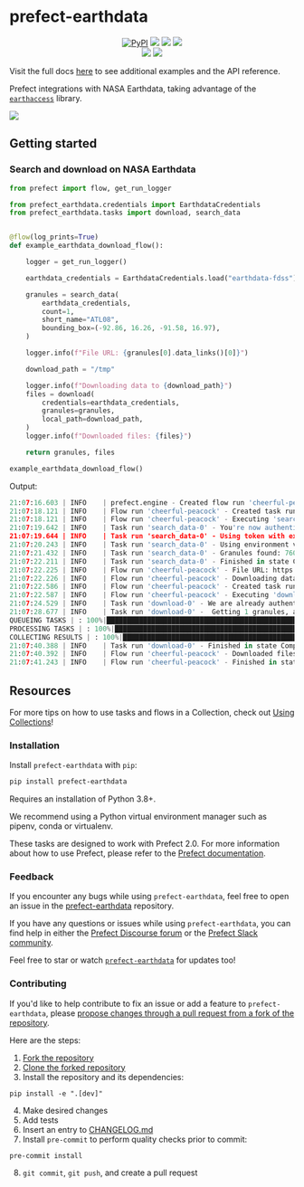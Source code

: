 # prefect-earthdata

<p align="center">
    <!--- Insert a cover image here -->
    <!--- <br> -->
    <a href="https://pypi.python.org/pypi/prefect-earthdata/" alt="PyPI version">
        <img alt="PyPI" src="https://img.shields.io/pypi/v/prefect-earthdata?color=0052FF&labelColor=090422"></a>
    <a href="https://github.com/giorgiobasile/prefect-earthdata/" alt="Stars">
        <img src="https://img.shields.io/github/stars/giorgiobasile/prefect-earthdata?color=0052FF&labelColor=090422" /></a>
    <a href="https://pypistats.org/packages/prefect-earthdata/" alt="Downloads">
        <img src="https://img.shields.io/pypi/dm/prefect-earthdata?color=0052FF&labelColor=090422" /></a>
    <a href="https://github.com/giorgiobasile/prefect-earthdata/pulse" alt="Activity">
        <img src="https://img.shields.io/github/commit-activity/m/giorgiobasile/prefect-earthdata?color=0052FF&labelColor=090422" /></a>
    <br>
    <a href="https://prefect-community.slack.com" alt="Slack">
        <img src="https://img.shields.io/badge/slack-join_community-red.svg?color=0052FF&labelColor=090422&logo=slack" /></a>
    <a href="https://discourse.prefect.io/" alt="Discourse">
        <img src="https://img.shields.io/badge/discourse-browse_forum-red.svg?color=0052FF&labelColor=090422&logo=discourse" /></a>
</p>

Visit the full docs [here](https://giorgiobasile.github.io/prefect-earthdata) to see additional examples and the API reference.

Prefect integrations with NASA Earthdata, taking advantage of the [`earthaccess`](https://nsidc.github.io/earthaccess/) library.

<a href="https://urs.earthdata.nasa.gov"><img src="https://auth.ops.maap-project.org/cas/images/urs-logo.png" /></a>

## Getting started

### Search and download on NASA Earthdata

```python
from prefect import flow, get_run_logger

from prefect_earthdata.credentials import EarthdataCredentials
from prefect_earthdata.tasks import download, search_data


@flow(log_prints=True)
def example_earthdata_download_flow():

    logger = get_run_logger()

    earthdata_credentials = EarthdataCredentials.load("earthdata-fdss")

    granules = search_data(
        earthdata_credentials,
        count=1,
        short_name="ATL08",
        bounding_box=(-92.86, 16.26, -91.58, 16.97),
    )

    logger.info(f"File URL: {granules[0].data_links()[0]}")

    download_path = "/tmp"

    logger.info(f"Downloading data to {download_path}")
    files = download(
        credentials=earthdata_credentials,
        granules=granules,
        local_path=download_path,
    )
    logger.info(f"Downloaded files: {files}")

    return granules, files

example_earthdata_download_flow()
```

Output:

```python
21:07:16.603 | INFO    | prefect.engine - Created flow run 'cheerful-peacock' for flow 'example-earthdata-download-flow'
21:07:18.121 | INFO    | Flow run 'cheerful-peacock' - Created task run 'search_data-0' for task 'search_data'
21:07:18.121 | INFO    | Flow run 'cheerful-peacock' - Executing 'search_data-0' immediately...
21:07:19.642 | INFO    | Task run 'search_data-0' - You're now authenticated with NASA Earthdata Login
21:07:19.644 | INFO    | Task run 'search_data-0' - Using token with expiration date: 09/01/2023
21:07:20.243 | INFO    | Task run 'search_data-0' - Using environment variables for EDL
21:07:21.432 | INFO    | Task run 'search_data-0' - Granules found: 760
21:07:22.211 | INFO    | Task run 'search_data-0' - Finished in state Completed()
21:07:22.225 | INFO    | Flow run 'cheerful-peacock' - File URL: https://data.nsidc.earthdatacloud.nasa.gov/nsidc-cumulus-prod-protected/ATLAS/ATL08/005/2018/11/05/ATL08_20181105083647_05760107_005_01.h5
21:07:22.226 | INFO    | Flow run 'cheerful-peacock' - Downloading data to /tmp
21:07:22.586 | INFO    | Flow run 'cheerful-peacock' - Created task run 'download-0' for task 'download'
21:07:22.587 | INFO    | Flow run 'cheerful-peacock' - Executing 'download-0' immediately...
21:07:24.529 | INFO    | Task run 'download-0' - We are already authenticated with NASA EDL
21:07:28.677 | INFO    | Task run 'download-0' -  Getting 1 granules, approx download size: 0.0 GB
QUEUEING TASKS | : 100%|███████████████████████████████████████████████████████████████████████████████████████████████████████████████████████████████████| 1/1 [00:00<00:00, 2016.49it/s]
PROCESSING TASKS | : 100%|███████████████████████████████████████████████████████████████████████████████████████████████████████████████████████████████████| 1/1 [00:11<00:00, 11.45s/it]
COLLECTING RESULTS | : 100%|██████████████████████████████████████████████████████████████████████████████████████████████████████████████████████████████| 1/1 [00:00<00:00, 25115.59it/s]
21:07:40.388 | INFO    | Task run 'download-0' - Finished in state Completed()
21:07:40.392 | INFO    | Flow run 'cheerful-peacock' - Downloaded files: ['ATL08_20181105083647_05760107_005_01.h5']
21:07:41.243 | INFO    | Flow run 'cheerful-peacock' - Finished in state Completed()
```

## Resources

For more tips on how to use tasks and flows in a Collection, check out [Using Collections](https://docs.prefect.io/collections/usage/)!

### Installation

Install `prefect-earthdata` with `pip`:

```bash
pip install prefect-earthdata
```

Requires an installation of Python 3.8+.

We recommend using a Python virtual environment manager such as pipenv, conda or virtualenv.

These tasks are designed to work with Prefect 2.0. For more information about how to use Prefect, please refer to the [Prefect documentation](https://docs.prefect.io/).

<!--- ### Saving credentials to block

Note, to use the `load` method on Blocks, you must already have a block document [saved through code](https://docs.prefect.io/concepts/blocks/#saving-blocks) or [saved through the UI](https://docs.prefect.io/ui/blocks/).

Below is a walkthrough on saving block documents through code.

1. Head over to <SERVICE_URL>.
2. Login to your <SERVICE> account.
3. Click "+ Create new secret key".
4. Copy the generated API key.
5. Create a short script, replacing the placeholders (or do so in the UI).

```python
from prefect_earthdata import Block
Block(api_key="API_KEY_PLACEHOLDER").save("BLOCK_NAME_PLACEHOLDER")
```

Congrats! You can now easily load the saved block, which holds your credentials:

```python
from prefect_earthdata import Block
Block.load("BLOCK_NAME_PLACEHOLDER")
```

!!! info "Registering blocks"

    Register blocks in this module to
    [view and edit them](https://docs.prefect.io/ui/blocks/)
    on Prefect Cloud:

    ```bash
    prefect block register -m prefect_earthdata
    ```

A list of available blocks in `prefect-earthdata` and their setup instructions can be found [here](https://giorgiobasile.github.io/prefect-earthdata/blocks_catalog).

--->

### Feedback

If you encounter any bugs while using `prefect-earthdata`, feel free to open an issue in the [prefect-earthdata](https://github.com/giorgiobasile/prefect-earthdata) repository.

If you have any questions or issues while using `prefect-earthdata`, you can find help in either the [Prefect Discourse forum](https://discourse.prefect.io/) or the [Prefect Slack community](https://prefect.io/slack).

Feel free to star or watch [`prefect-earthdata`](https://github.com/giorgiobasile/prefect-earthdata) for updates too!

### Contributing

If you'd like to help contribute to fix an issue or add a feature to `prefect-earthdata`, please [propose changes through a pull request from a fork of the repository](https://docs.github.com/en/pull-requests/collaborating-with-pull-requests/proposing-changes-to-your-work-with-pull-requests/creating-a-pull-request-from-a-fork).

Here are the steps:

1. [Fork the repository](https://docs.github.com/en/get-started/quickstart/fork-a-repo#forking-a-repository)
2. [Clone the forked repository](https://docs.github.com/en/get-started/quickstart/fork-a-repo#cloning-your-forked-repository)
3. Install the repository and its dependencies:
```
pip install -e ".[dev]"
```
4. Make desired changes
5. Add tests
6. Insert an entry to [CHANGELOG.md](https://github.com/giorgiobasile/prefect-earthdata/blob/main/CHANGELOG.md)
7. Install `pre-commit` to perform quality checks prior to commit:
```
pre-commit install
```
8. `git commit`, `git push`, and create a pull request
